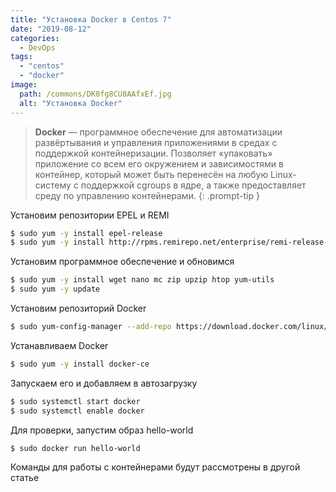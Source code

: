```yaml
---
title: "Установка Docker в Centos 7"
date: "2019-08-12"
categories: 
  - DevOps
tags: 
  - "centos"
  - "docker"
image:
  path: /commons/DK0fg8CU8AAfxEf.jpg
  alt: "Установка Docker"
---
```


> **Docker** — программное обеспечение для автоматизации развёртывания и управления приложениями в средах с поддержкой контейнеризации. Позволяет «упаковать» приложение со всем его окружением и зависимостями в контейнер, который может быть перенесён на любую Linux-систему с поддержкой cgroups в ядре, а также предоставляет среду по управлению контейнерами.
{: .prompt-tip }

Установим репозитории EPEL и REMI

```sh
$ sudo yum -y install epel-release
$ sudo yum -y install http://rpms.remirepo.net/enterprise/remi-release-7.rpm
```

Установим программное обеспечение и обновимся

```sh
$ sudo yum -y install wget nano mc zip upzip htop yum-utils
$ sudo yum -y update
```

Установим репозиторий Docker

```sh
$ sudo yum-config-manager --add-repo https://download.docker.com/linux/centos/docker-ce.repo
```

Устанавливаем Docker

```sh
$ sudo yum -y install docker-ce
```

Запускаем его и добавляем в автозагрузку

```sh
$ sudo systemctl start docker
$ sudo systemctl enable docker
```

Для проверки, запустим образ hello-world

```sh
$ sudo docker run hello-world
```

Команды для работы с контейнерами будут рассмотрены в другой статье
